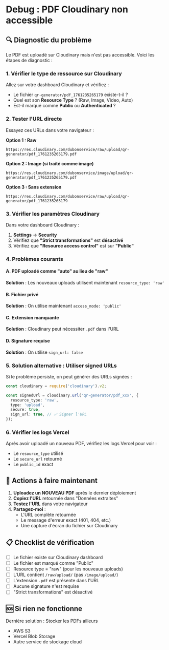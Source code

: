 # Debug : PDF Cloudinary non accessible

## 🔍 Diagnostic du problème

Le PDF est uploadé sur Cloudinary mais n'est pas accessible. Voici les étapes de diagnostic :

### 1. Vérifier le type de ressource sur Cloudinary

Allez sur votre dashboard Cloudinary et vérifiez :
- Le fichier `qr-generator/pdf_1761235265179` existe-t-il ?
- Quel est son **Resource Type** ? (Raw, Image, Video, Auto)
- Est-il marqué comme **Public** ou **Authenticated** ?

### 2. Tester l'URL directe

Essayez ces URLs dans votre navigateur :

**Option 1 : Raw**
```
https://res.cloudinary.com/dubonservice/raw/upload/qr-generator/pdf_1761235265179.pdf
```

**Option 2 : Image (si traité comme image)**
```
https://res.cloudinary.com/dubonservice/image/upload/qr-generator/pdf_1761235265179.pdf
```

**Option 3 : Sans extension**
```
https://res.cloudinary.com/dubonservice/raw/upload/qr-generator/pdf_1761235265179
```

### 3. Vérifier les paramètres Cloudinary

Dans votre dashboard Cloudinary :
1. **Settings** → **Security**
2. Vérifiez que **"Strict transformations"** est **désactivé**
3. Vérifiez que **"Resource access control"** est sur **"Public"**

### 4. Problèmes courants

#### A. PDF uploadé comme "auto" au lieu de "raw"
**Solution** : Les nouveaux uploads utilisent maintenant `resource_type: 'raw'`

#### B. Fichier privé
**Solution** : On utilise maintenant `access_mode: 'public'`

#### C. Extension manquante
**Solution** : Cloudinary peut nécessiter `.pdf` dans l'URL

#### D. Signature requise
**Solution** : On utilise `sign_url: false`

### 5. Solution alternative : Utiliser signed URLs

Si le problème persiste, on peut générer des URLs signées :

```typescript
const cloudinary = require('cloudinary').v2;

const signedUrl = cloudinary.url('qr-generator/pdf_xxx', {
  resource_type: 'raw',
  type: 'upload',
  secure: true,
  sign_url: true, // ✅ Signer l'URL
});
```

### 6. Vérifier les logs Vercel

Après avoir uploadé un nouveau PDF, vérifiez les logs Vercel pour voir :
- Le `resource_type` utilisé
- Le `secure_url` retourné
- Le `public_id` exact

## 🔧 Actions à faire maintenant

1. **Uploadez un NOUVEAU PDF** après le dernier déploiement
2. **Copiez l'URL** retournée dans "Données extraites"
3. **Testez l'URL** dans votre navigateur
4. **Partagez-moi** :
   - L'URL complète retournée
   - Le message d'erreur exact (401, 404, etc.)
   - Une capture d'écran du fichier sur Cloudinary

## 📋 Checklist de vérification

- [ ] Le fichier existe sur Cloudinary dashboard
- [ ] Le fichier est marqué comme "Public"
- [ ] Resource type = "raw" (pour les nouveaux uploads)
- [ ] L'URL contient `/raw/upload/` (pas `/image/upload/`)
- [ ] L'extension `.pdf` est présente dans l'URL
- [ ] Aucune signature n'est requise
- [ ] "Strict transformations" est désactivé

## 🆘 Si rien ne fonctionne

Dernière solution : Stocker les PDFs ailleurs
- AWS S3
- Vercel Blob Storage
- Autre service de stockage cloud




